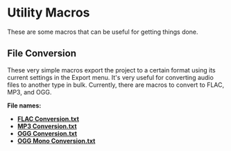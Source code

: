 # Utility Macros

These are some macros that can be useful for getting things done.

## File Conversion

These very simple macros export the project to a certain format using its current settings in the Export menu. It's very useful for converting audio files to another type in bulk. Currently, there are macros to convert to FLAC, MP3, and OGG.

**File names:**

- **[FLAC Conversion.txt](https://github.com/somefoolouthere/audacity-macros/blob/main/utility/FLAC%20Conversion.txt)**
- **[MP3 Conversion.txt](https://github.com/somefoolouthere/audacity-macros/blob/main/utility/MP3%20Conversion.txt)**
- **[OGG Conversion.txt](https://github.com/somefoolouthere/audacity-macros/blob/main/utility/OGG%20Conversion.txt)**
- **[OGG Mono Conversion.txt](https://github.com/somefoolouthere/audacity-macros/blob/main/utility/OGG%20Mono%20Conversion.txt)**

